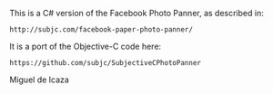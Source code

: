 This is a C# version of the Facebook Photo Panner, as described in:

	http://subjc.com/facebook-paper-photo-panner/

It is a port of the Objective-C code here:

	https://github.com/subjc/SubjectiveCPhotoPanner

Miguel de Icaza
